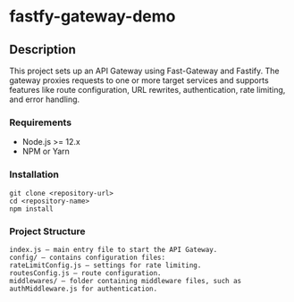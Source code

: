 # fastfy-gateway-demo

## Description
This project sets up an API Gateway using Fast-Gateway and Fastify. The gateway proxies requests to one or more target services and supports features like route configuration, URL rewrites, authentication, rate limiting, and error handling.

### Requirements
- Node.js >= 12.x
- NPM or Yarn

### Installation

```
git clone <repository-url>
cd <repository-name>
npm install
```

### Project Structure
```
index.js — main entry file to start the API Gateway.
config/ — contains configuration files:
rateLimitConfig.js — settings for rate limiting.
routesConfig.js — route configuration.
middlewares/ — folder containing middleware files, such as authMiddleware.js for authentication.
```